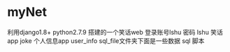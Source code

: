 # myNet
利用django1.8+ 
python2.7.9
搭建的一个笑话web
登录账号lshu 密码 lshu
笑话app joke
个人信息app user_info
sql_file文件夹下面是一些数据 sql 脚本
